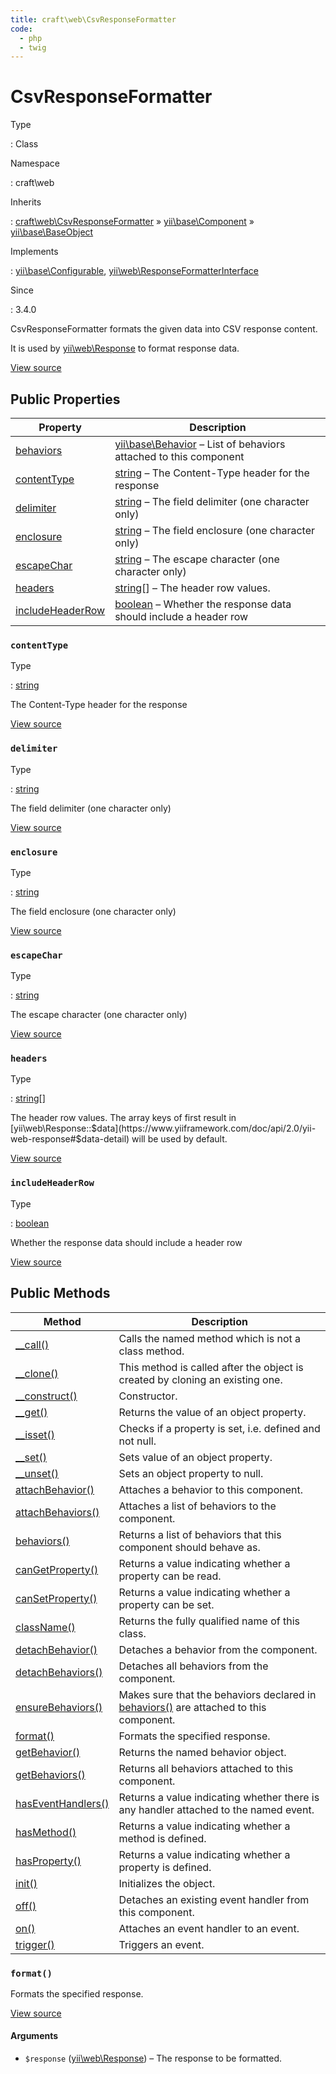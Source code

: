 ```yaml
---
title: craft\web\CsvResponseFormatter
code:
  - php
  - twig
---
```


# CsvResponseFormatter

Type

:   Class

Namespace

:   craft\web

Inherits

:   [craft\web\CsvResponseFormatter](craft-web-csvresponseformatter.md) &raquo;
[yii\base\Component](https://www.yiiframework.com/doc/api/2.0/yii-base-component) &raquo;
[yii\base\BaseObject](https://www.yiiframework.com/doc/api/2.0/yii-base-baseobject)

Implements

:   [yii\base\Configurable](https://www.yiiframework.com/doc/api/2.0/yii-base-configurable), [yii\web\ResponseFormatterInterface](https://www.yiiframework.com/doc/api/2.0/yii-web-responseformatterinterface)

Since

:   3.4.0



CsvResponseFormatter formats the given data into CSV response content.

It is used by [yii\web\Response](https://www.yiiframework.com/doc/api/2.0/yii-web-response) to format response data.



[View source](https://github.com/craftcms/cms/blob/master/src/web/CsvResponseFormatter.php)


## Public Properties

| Property                                                                                                                   | Description
| -------------------------------------------------------------------------------------------------------------------------- | ------------------------------------------------------------------------------------------------------------------------------
| [behaviors](https://www.yiiframework.com/doc/api/2.0/yii-base-component#$behaviors-detail "Defined by yii\base\Component") | [yii\base\Behavior](https://www.yiiframework.com/doc/api/2.0/yii-base-behavior) – List of behaviors attached to this component
| [contentType](craft-web-csvresponseformatter.md#contenttype)                                                               | [string](http://php.net/language.types.string) – The Content-Type header for the response
| [delimiter](craft-web-csvresponseformatter.md#delimiter)                                                                   | [string](http://php.net/language.types.string) – The field delimiter (one character only)
| [enclosure](craft-web-csvresponseformatter.md#enclosure)                                                                   | [string](http://php.net/language.types.string) – The field enclosure (one character only)
| [escapeChar](craft-web-csvresponseformatter.md#escapechar)                                                                 | [string](http://php.net/language.types.string) – The escape character (one character only)
| [headers](craft-web-csvresponseformatter.md#headers)                                                                       | [string](http://php.net/language.types.string)[] – The header row values.
| [includeHeaderRow](craft-web-csvresponseformatter.md#includeheaderrow)                                                     | [boolean](http://php.net/language.types.boolean) – Whether the response data should include a header row

### `contentType`



Type

:   [string](http://php.net/language.types.string)



The Content-Type header for the response



[View source](https://github.com/craftcms/cms/blob/master/src/web/CsvResponseFormatter.php#L28)



### `delimiter`



Type

:   [string](http://php.net/language.types.string)



The field delimiter (one character only)



[View source](https://github.com/craftcms/cms/blob/master/src/web/CsvResponseFormatter.php#L44)



### `enclosure`



Type

:   [string](http://php.net/language.types.string)



The field enclosure (one character only)



[View source](https://github.com/craftcms/cms/blob/master/src/web/CsvResponseFormatter.php#L49)



### `escapeChar`



Type

:   [string](http://php.net/language.types.string)



The escape character (one character only)



[View source](https://github.com/craftcms/cms/blob/master/src/web/CsvResponseFormatter.php#L54)



### `headers`



Type

:   [string](http://php.net/language.types.string)[]



The header row values. The array keys of first result in
[yii\web\Response::$data](https://www.yiiframework.com/doc/api/2.0/yii-web-response#$data-detail) will be used by default.



[View source](https://github.com/craftcms/cms/blob/master/src/web/CsvResponseFormatter.php#L39)



### `includeHeaderRow`



Type

:   [boolean](http://php.net/language.types.boolean)



Whether the response data should include a header row



[View source](https://github.com/craftcms/cms/blob/master/src/web/CsvResponseFormatter.php#L33)







## Public Methods

| Method                                                                                                                                      | Description
| ------------------------------------------------------------------------------------------------------------------------------------------- | -----------------------------------------------------------------------------------------------------------------------------------------------------------------------
| [__call()](https://www.yiiframework.com/doc/api/2.0/yii-base-baseobject#__call()-detail "Defined by yii\base\BaseObject")                   | Calls the named method which is not a class method.
| [__clone()](https://www.yiiframework.com/doc/api/2.0/yii-base-component#__clone()-detail "Defined by yii\base\Component")                   | This method is called after the object is created by cloning an existing one.
| [__construct()](https://www.yiiframework.com/doc/api/2.0/yii-base-baseobject#__construct()-detail "Defined by yii\base\BaseObject")         | Constructor.
| [__get()](https://www.yiiframework.com/doc/api/2.0/yii-base-baseobject#__get()-detail "Defined by yii\base\BaseObject")                     | Returns the value of an object property.
| [__isset()](https://www.yiiframework.com/doc/api/2.0/yii-base-baseobject#__isset()-detail "Defined by yii\base\BaseObject")                 | Checks if a property is set, i.e. defined and not null.
| [__set()](https://www.yiiframework.com/doc/api/2.0/yii-base-baseobject#__set()-detail "Defined by yii\base\BaseObject")                     | Sets value of an object property.
| [__unset()](https://www.yiiframework.com/doc/api/2.0/yii-base-baseobject#__unset()-detail "Defined by yii\base\BaseObject")                 | Sets an object property to null.
| [attachBehavior()](https://www.yiiframework.com/doc/api/2.0/yii-base-component#attachBehavior()-detail "Defined by yii\base\Component")     | Attaches a behavior to this component.
| [attachBehaviors()](https://www.yiiframework.com/doc/api/2.0/yii-base-component#attachBehaviors()-detail "Defined by yii\base\Component")   | Attaches a list of behaviors to the component.
| [behaviors()](https://www.yiiframework.com/doc/api/2.0/yii-base-component#behaviors()-detail "Defined by yii\base\Component")               | Returns a list of behaviors that this component should behave as.
| [canGetProperty()](https://www.yiiframework.com/doc/api/2.0/yii-base-baseobject#canGetProperty()-detail "Defined by yii\base\BaseObject")   | Returns a value indicating whether a property can be read.
| [canSetProperty()](https://www.yiiframework.com/doc/api/2.0/yii-base-baseobject#canSetProperty()-detail "Defined by yii\base\BaseObject")   | Returns a value indicating whether a property can be set.
| [className()](https://www.yiiframework.com/doc/api/2.0/yii-base-baseobject#className()-detail "Defined by yii\base\BaseObject")             | Returns the fully qualified name of this class.
| [detachBehavior()](https://www.yiiframework.com/doc/api/2.0/yii-base-component#detachBehavior()-detail "Defined by yii\base\Component")     | Detaches a behavior from the component.
| [detachBehaviors()](https://www.yiiframework.com/doc/api/2.0/yii-base-component#detachBehaviors()-detail "Defined by yii\base\Component")   | Detaches all behaviors from the component.
| [ensureBehaviors()](https://www.yiiframework.com/doc/api/2.0/yii-base-component#ensureBehaviors()-detail "Defined by yii\base\Component")   | Makes sure that the behaviors declared in [behaviors()](https://www.yiiframework.com/doc/api/2.0/yii-base-component#behaviors()-detail) are attached to this component.
| [format()](craft-web-csvresponseformatter.md#method-format)                                                                                 | Formats the specified response.
| [getBehavior()](https://www.yiiframework.com/doc/api/2.0/yii-base-component#getBehavior()-detail "Defined by yii\base\Component")           | Returns the named behavior object.
| [getBehaviors()](https://www.yiiframework.com/doc/api/2.0/yii-base-component#getBehaviors()-detail "Defined by yii\base\Component")         | Returns all behaviors attached to this component.
| [hasEventHandlers()](https://www.yiiframework.com/doc/api/2.0/yii-base-component#hasEventHandlers()-detail "Defined by yii\base\Component") | Returns a value indicating whether there is any handler attached to the named event.
| [hasMethod()](https://www.yiiframework.com/doc/api/2.0/yii-base-baseobject#hasMethod()-detail "Defined by yii\base\BaseObject")             | Returns a value indicating whether a method is defined.
| [hasProperty()](https://www.yiiframework.com/doc/api/2.0/yii-base-baseobject#hasProperty()-detail "Defined by yii\base\BaseObject")         | Returns a value indicating whether a property is defined.
| [init()](https://www.yiiframework.com/doc/api/2.0/yii-base-baseobject#init()-detail "Defined by yii\base\BaseObject")                       | Initializes the object.
| [off()](https://www.yiiframework.com/doc/api/2.0/yii-base-component#off()-detail "Defined by yii\base\Component")                           | Detaches an existing event handler from this component.
| [on()](https://www.yiiframework.com/doc/api/2.0/yii-base-component#on()-detail "Defined by yii\base\Component")                             | Attaches an event handler to an event.
| [trigger()](https://www.yiiframework.com/doc/api/2.0/yii-base-component#trigger()-detail "Defined by yii\base\Component")                   | Triggers an event.

### `format()`





Formats the specified response.




[View source](https://github.com/craftcms/cms/blob/master/src/web/CsvResponseFormatter.php#L61-L97)


#### Arguments

- `$response` ([yii\web\Response](https://www.yiiframework.com/doc/api/2.0/yii-web-response)) – The response to be formatted.











